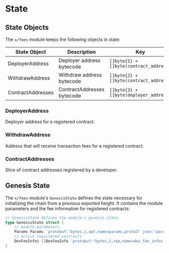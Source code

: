 <!--
order: 2
-->

# State

## State Objects

The `x/fees` module keeps the following objects in state:

| State Object      | Description                | Key                                    | Value                        | Store |
|-------------------|----------------------------|----------------------------------------|------------------------------|-------|
| DeployerAddress   | Deployer address bytecode  | `[]byte{1} + []byte(contract_address)` | `[]byte{deployer_address}`   | KV    |
| WithdrawAddress   | Withdraw address bytecode  | `[]byte{2} + []byte(contract_address)` | `[]byte{withdraw_address}`   | KV    |
| ContractAddresses | ContractAddresses bytecode | `[]byte{3} + []byte(deployer_address)` | `[]byte{contract_addresses}` | KV    |

### DeployerAddress

Deployer address for a registered contract.

### WithdrawAddress

Address that will receive transaction fees for a registered contract.

### ContractAddresses

Slice of contract addresses registered by a developer.

## Genesis State

The `x/fees` module's `GenesisState` defines the state necessary for initializing the chain from a previous exported height. It contains the module parameters and the fee information for registered contracts:

```go
// GenesisState defines the module's genesis state.
type GenesisState struct {
	// module parameters
	Params Params `protobuf:"bytes,1,opt,name=params,proto3" json:"params"`
	// active registered contracts
	DevFeeInfos []DevFeeInfo `protobuf:"bytes,2,rep,name=dev_fee_infos,json=devFeeInfos,proto3" json:"dev_fee_infos"`
}
```

